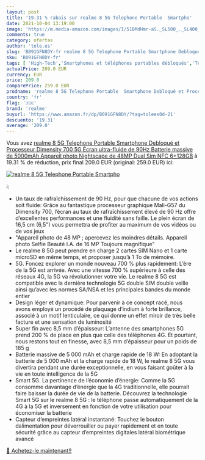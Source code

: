 ```yaml
---
layout: post
title: '19.31 % rabais sur realme 8 5G Telephone Portable  Smartpho'
date: 2021-10-04 13:19:00
image: 'https://m.media-amazon.com/images/I/51BMdHmr-aS._SL500_._SL400_.jpg'
comments: true
category: ofertas
author: 'tole.es'
slug: 'B091GFN8DY-fr realme 8 5G Telephone Portable Smartphone Debloqué et...'
sku: 'B091GFN8DY-fr'
tags: [ 'High-Tech','Smartphones et téléphones portables débloqués','Téléphones portables et accessoires','realme', ]
actualPrice: 209.0 EUR
currency: EUR
price: 209.0
comparePrice: 259.0 EUR
prodname: 'realme 8 5G Telephone Portable  Smartphone Debloqué et Processeur Dimensity 700 5G  Écran ultra-fluide de 90Hz  Batterie massive de 5000mAh  Appareil photo Nightscape de 48MP  Dual Sim  NFC  6+128GB'
country: 'fr'
flag: '🇫🇷'
brand: 'realme'
buyurl: 'https://www.amazon.fr/dp/B091GFN8DY/?tag=tolees0d-21'
descuento: '19.31'
average: '209.0'
---
```


Vous avez [realme 8 5G Telephone Portable  Smartphone Debloqué et Processeur Dimensity 700 5G  Écran ultra-fluide de 90Hz  Batterie massive de 5000mAh  Appareil photo Nightscape de 48MP  Dual Sim  NFC  6+128GB](https://www.amazon.fr/dp/B091GFN8DY/?tag=tolees0d-21)  à  19.31 % de réduction, prix final  209.0 EUR (original: 259.0 EUR) ici:

[![realme 8 5G Telephone Portable  Smartpho](https://m.media-amazon.com/images/I/51BMdHmr-aS._SL500_._SL400_.jpg)](https://www.amazon.fr/dp/B091GFN8DY/?tag=tolees0d-21)

ℹ️:

- Un taux de rafraîchissement de 90 Hz, pour que chacune de vos actions soit fluide: Grâce au fantastique processeur graphique Mali-G57 du Dimensity 700, l’écran au taux de rafraîchissement élevé de 90 Hz offre d’excellentes performances et une fluidité sans faille. Le plein écran de 16,5 cm (6,5") vous permettra de profiter au maximum de vos vidéos ou de vos jeux
- "Appareil photo de 48 MP ; apercevez les moindres détails. Appareil photo Selfie Beauté I.A. de 16 MP Toujours magnifique"
- Le realme 8 5G peut prendre en charge 2 cartes SIM Nano et 1 carte microSD en même temps, et proposer jusqu’à 1 To de mémoire.
- 5G. Foncez explorer un monde nouveau 700 % plus rapidement: L’ère de la 5G est arrivée. Avec une vitesse 700 % supérieure à celle des réseaux 4G, la 5G va révolutionner votre vie. Le realme 8 5G est compatible avec la dernière technologie 5G double SIM double veille ainsi qu’avec les normes SA/NSA et les principales bandes du monde entier
- Design léger et dynamique: Pour parvenir à ce concept racé, nous avons employé un procédé de plaquage d’indium à forte brillance, associé à un motif lenticulaire, ce qui donne un effet miroir de très belle facture et une sensation de luminosité
- Super fin avec 8,5 mm d’épaisseur: L’antenne des smartphones 5G prend 200 % de place en plus que celle des téléphones 4G. Et pourtant, nous restons tout en finesse, avec 8,5 mm d’épaisseur pour un poids de 185 g
- Batterie massive de 5 000 mAh et charge rapide de 18 W: En adoptant la batterie de 5 000 mAh et la charge rapide de 18 W, le realme 8 5G vous divertira pendant une durée exceptionnelle, en vous faisant goûter à la vie en toute intelligence de la 5G
- Smart 5G. La pertinence de l’économie d’énergie: Comme la 5G consomme davantage d’énergie que la 4G traditionnelle, elle pourrait faire baisser la durée de vie de la batterie. Découvrez la technologie Smart 5G sur le realme 8 5G : le téléphone passe automatiquement de la 4G à la 5G et inversement en fonction de votre utilisation pour économiser la batterie
- Capteur d’empreintes latéral instantané: Touchez le bouton dalimentation pour déverrouiller ou payer rapidement et en toute sécurité grâce au capteur d’empreintes digitales latéral biométrique avancé

[🛒 Achetez-le maintenant!!](https://www.amazon.fr/dp/B091GFN8DY/?tag=tolees0d-21)
